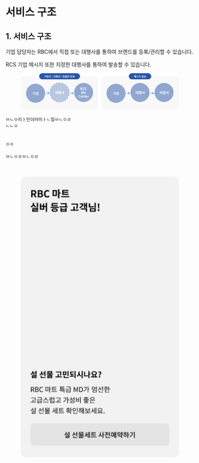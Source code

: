# 서비스 구조

## 1. 서비스 구조

기업 담당자는 RBC에서 직접 또는 대행사를 통하여 브랜드를 등록/관리할 수 있습니다.

RCS 기업 메시지 또한 지정한 대행사를 통하여 발송할 수 있습니다.

<figure><img src="../.gitbook/assets/feature_company_msg_01.5a5bed2b.png" alt=""><figcaption></figcaption></figure>

```
ㅁㄴㅇ리ㅏ민이러미ㅏㄴ얼ㅁㄴㅇㄹ
ㄴㄴㅇ


ㅇㅇ

ㅁㄴㅇㄹㅁㄴㅇㄹ



```

<figure><img src="../.gitbook/assets/feature_company_msg_02.03e25ea1.png" alt=""><figcaption></figcaption></figure>
